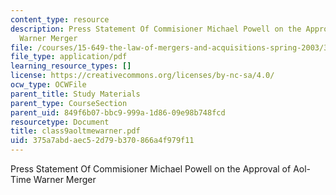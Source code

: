 ```yaml
---
content_type: resource
description: Press Statement Of Commisioner Michael Powell on the Approval of Aol-Time
  Warner Merger
file: /courses/15-649-the-law-of-mergers-and-acquisitions-spring-2003/375a7abdaec52d79b370866a4f979f11_class9aoltmewarner.pdf
file_type: application/pdf
learning_resource_types: []
license: https://creativecommons.org/licenses/by-nc-sa/4.0/
ocw_type: OCWFile
parent_title: Study Materials
parent_type: CourseSection
parent_uid: 849f6b07-bbc9-999a-1d86-09e98b748fcd
resourcetype: Document
title: class9aoltmewarner.pdf
uid: 375a7abd-aec5-2d79-b370-866a4f979f11
---
```

Press Statement Of Commisioner Michael Powell on the Approval of Aol-Time Warner Merger